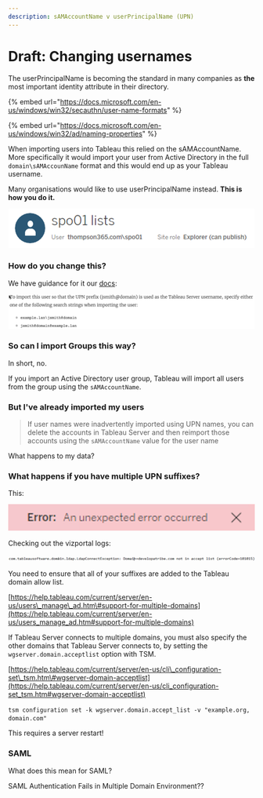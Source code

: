 ```yaml
---
description: sAMAccountName v userPrincipalName (UPN)
---
```


# Draft: Changing usernames

The userPrincipalName is becoming the standard in many companies as **the** most important identity attribute in their directory.

{% embed url="https://docs.microsoft.com/en-us/windows/win32/secauthn/user-name-formats" %}

{% embed url="https://docs.microsoft.com/en-us/windows/win32/ad/naming-properties" %}

When importing users into Tableau this relied on the sAMAccountName. More specifically it would import your user from Active Directory in the full `domain\sAMAccounName` format and this would end up as your Tableau username.

Many organisations would like to use userPrincipalName instead. **This is how you do it.**



![](../.gitbook/assets/image%20%2881%29.png)

### How do you change this?

We have guidance for it our [docs](https://help.tableau.com/current/server/en-us/users_manage_ad.htm):

![](../.gitbook/assets/image%20%2883%29.png)

### So can I import Groups this way?

In short, no. 

If you import an Active Directory user group, Tableau will import all users from the group using the `sAMAccountName`.  


### But I've already imported my users

> If user names were inadvertently imported using UPN names, you can delete the accounts in Tableau Server and then reimport those accounts using the `sAMAccountName` value for the user name

What happens to my data?



### What happens if you have multiple UPN suffixes?

This:

![](../.gitbook/assets/image%20%2882%29.png)

Checking out the vizportal logs:

![](../.gitbook/assets/image%20%2880%29.png)

You need to ensure that all of your suffixes are added to the Tableau domain allow list.

[https://help.tableau.com/current/server/en-us/users\_manage\_ad.htm\#support-for-multiple-domains](https://help.tableau.com/current/server/en-us/users_manage_ad.htm#support-for-multiple-domains)

If Tableau Server connects to multiple domains, you must also specify the other domains that Tableau Server connects to, by setting the `wgserver.domain.acceptlist` option with TSM. 

[https://help.tableau.com/current/server/en-us/cli\_configuration-set\_tsm.htm\#wgserver-domain-acceptlist](https://help.tableau.com/current/server/en-us/cli_configuration-set_tsm.htm#wgserver-domain-acceptlist)

`tsm configuration set -k wgserver.domain.accept_list -v "example.org, domain.com"`

This requires a server restart!





### SAML

What does this mean for SAML?

SAML Authentication Fails in Multiple Domain Environment??





